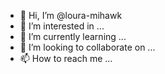 - 👋 Hi, I’m @loura-mihawk
- 👀 I’m interested in ...
- 🌱 I’m currently learning ...
- 💞️ I’m looking to collaborate on ...
- 📫 How to reach me ...

<!---
loura-mihawk/loura-mihawk is a ✨ special ✨ repository because its `README.md` (this file) appears on your GitHub profile.
You can click the Preview link to take a look at your changes.
--->
